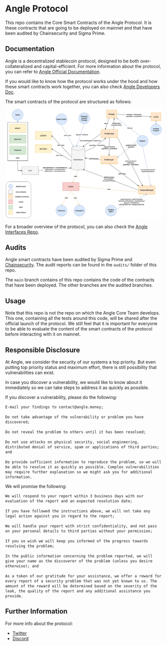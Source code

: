 # Angle Protocol

This repo contains the Core Smart Contracts of the Angle Protocol. It is these contracts that are going to be deployed on mainnet and that have been audited by Chainsecurity and Sigma Prime.

## Documentation

Angle is a decentralized stablecoin protocol, designed to be both over-collateralized and capital-efficient. For more information about the protocol, you can refer to [Angle Official Documentation](https://docs.angle.money).

If you would like to know how the protocol works under the hood and how these smart contracts work together, you can also check [Angle Developers Doc](https://developers.angle.money).

The smart contracts of the protocol are structured as follows:

![Angle Protocol Smart Contract Architecture](./AngleArchitectureSchema.png)

For a broader overview of the protocol, you can also check the [Angle Interfaces Repo](https://github.com/AngleProtocol/angle-interfaces).

## Audits

Angle smart contracts have been audited by Sigma Prime and [Chainsecurity](https://chainsecurity.com/security-audit/angle-protocol/). The audit reports can be found in the `audits/` folder of this repo.

The `main` branch contains of this repo contains the code of the contracts that have been deployed. The other branches are the audited branches.

## Usage

Note that this repo is not the repo on which the Angle Core Team develops. This one, containing all the tests around this code, will be shared after the official launch of the protocol. We still feel that it is important for everyone to be able to evaluate the content of the smart contracts of the protocol before interacting with it on mainnet.

## Responsible Disclosure

At Angle, we consider the security of our systems a top priority. But even putting top priority status and maximum effort, there is still possibility that vulnerabilities can exist.

In case you discover a vulnerability, we would like to know about it immediately so we can take steps to address it as quickly as possible.

If you discover a vulnerability, please do the following:

    E-mail your findings to contact@angle.money;

    Do not take advantage of the vulnerability or problem you have discovered;

    Do not reveal the problem to others until it has been resolved;

    Do not use attacks on physical security, social engineering, distributed denial of service, spam or applications of third parties; and

    Do provide sufficient information to reproduce the problem, so we will be able to resolve it as quickly as possible. Complex vulnerabilities may require further explanation so we might ask you for additional information.

We will promise the following:

    We will respond to your report within 3 business days with our evaluation of the report and an expected resolution date;

    If you have followed the instructions above, we will not take any legal action against you in regard to the report;

    We will handle your report with strict confidentiality, and not pass on your personal details to third parties without your permission;

    If you so wish we will keep you informed of the progress towards resolving the problem;

    In the public information concerning the problem reported, we will give your name as the discoverer of the problem (unless you desire otherwise); and

    As a token of our gratitude for your assistance, we offer a reward for every report of a security problem that was not yet known to us. The amount of the reward will be determined based on the severity of the leak, the quality of the report and any additional assistance you provide.

## Further Information

For more info about the protocol:

- [Twitter](https://twitter.com/AngleProtocol)
- [Discord](https://discord.gg/9EKFec2MBm)
